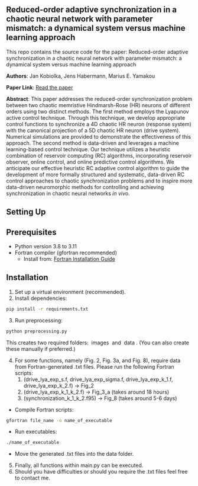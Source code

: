 ## Reduced-order adaptive synchronization in a chaotic neural network with parameter mismatch: a dynamical system versus machine learning approach


This repo contains the source code for the paper: 
Reduced-order adaptive synchronization in a chaotic neural network with parameter mismatch: a dynamical system versus machine learning approach

**Authors**: Jan Kobiolka, Jens Habermann, Marius E. Yamakou

**Paper Link**: [Read the paper](https://link.springer.com/article/10.1007/s11071-024-10821-6)

**Abstract**: This paper addresses the reduced-order synchronization problem between two chaotic memristive Hindmarsh-Rose (HR) neurons of different orders using two distinct methods. The first method employs the Lyapunov active control technique. Through this technique, we develop appropriate control functions to synchronize a 4D chaotic HR neuron (response system) with the canonical projection of a 5D chaotic HR neuron (drive system). Numerical simulations are provided to demonstrate the effectiveness of this approach. The second method is data-driven and leverages a machine learning-based control technique. Our technique utilizes a heuristic combination of reservoir computing (RC) algorithms, incorporating reservoir observer, online control, and online predictive control algorithms. We anticipate our effective heuristic RC adaptive control algorithm to guide the development of more formally structured and systematic, data-driven RC control approaches to chaotic synchronization problems and to inspire more data-driven neuromorphic methods for controlling and achieving synchronization in chaotic neural networks *in vivo*.
## Setting Up


## Prerequisites
- Python version 3.8 to 3.11
- Fortran compiler (gfortran recommended)
  - Install from: [Fortran Installation Guide](https://fortran-lang.org/learn/os_setup/install_gfortran/)


## Installation
1. Set up a virtual environment (recommended).
2. Install dependencies:
```bash
pip install -r requirements.txt
```
3. Run preprocessing:

```bash
python preprocessing.py
```
This creates two required folders: <span style="background-color: #fff3; padding: 2px 4px; border-radius: 3px;">images</span> and
<span style="background-color: #fff3; padding: 2px 4px; border-radius: 3px;">data</span>. (You can also create these manually if preferred.)

4. For some functions, namely (Fig. 2, Fig. 3a, and Fig. 8), require data from Fortran-generated .txt files.
 Please run the following Fortran scripts:
   1. (drive_lya_exp_s.f, drive_lya_exp_sigma.f, drive_lya_exp_k_1.f, drive_lya_exp_k_2.f) -> Fig_2 
   2.  (drive_lya_exp_k_1_k_2.f) -> Fig_3_a (takes around 18 hours)
   3. (synchronization_k_1_k_2.f95) -> Fig_8 (takes around 5-6 days)

- Compile Fortran scripts:
```bash
gfortran file_name -o name_of_executable
```
- Run executables:

```bash
./name_of_executable
```

- Move the generated .txt files into the data folder.

5. Finally, all functions within main.py can be executed.
6. Should you have difficulties or should you require the .txt files feel free to contact me. 




